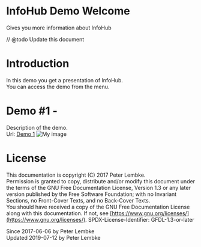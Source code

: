 # InfoHub Demo Welcome

Gives you more information about InfoHub

// @todo Update this document

# Introduction

In this demo you get a presentation of InfoHub.  
You can access the demo from the menu.

# Demo #1 -

Description of the demo.  
Url: <a href="/demo/1" target="_blank">Demo 1</a>
![My image](demo1.png)

# License

This documentation is copyright (C) 2017 Peter Lembke.  
Permission is granted to copy, distribute and/or modify this document under the terms of the GNU Free Documentation
License, Version 1.3 or any later version published by the Free Software Foundation; with no Invariant Sections, no
Front-Cover Texts, and no Back-Cover Texts.  
You should have received a copy of the GNU Free Documentation License along with this documentation. If not,
see [https://www.gnu.org/licenses/](https://www.gnu.org/licenses/). SPDX-License-Identifier: GFDL-1.3-or-later

Since 2017-06-06 by Peter Lembke  
Updated 2019-07-12 by Peter Lembke  

